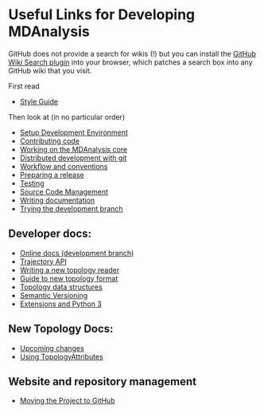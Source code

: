 # Useful Links for Developing MDAnalysis #
GitHub does not provide a search for wikis (!) but you can install the [GitHub Wiki Search plugin](https://github.com/linyows/github-wiki-search) into your browser, which patches a search box into any GitHub wiki that you visit.

First read
* [Style Guide](https://github.com/MDAnalysis/mdanalysis/wiki/Style-Guide)

Then look at (in no particular order)
* [Setup Development Environment](https://github.com/MDAnalysis/mdanalysis/wiki/Setup-Development-Environment)
* [Contributing code](https://github.com/MDAnalysis/mdanalysis/wiki/ContributingCode)  
* [Working on the MDAnalysis core](https://github.com/MDAnalysis/mdanalysis/wiki/CoreDevelopment)  
* [Distributed development with git](https://github.com/MDAnalysis/mdanalysis/wiki/DistributedDevelopment)  
* [Workflow and conventions](https://github.com/MDAnalysis/mdanalysis/wiki/DevelopmentWorkflow)  
* [Preparing a release](https://github.com/MDAnalysis/mdanalysis/wiki/PreparingReleases)  
* [Testing](https://github.com/MDAnalysis/mdanalysis/wiki/UnitTests)  
* [Source Code Management](https://github.com/MDAnalysis/mdanalysis/wiki/Source)  
* [Writing documentation](https://github.com/MDAnalysis/mdanalysis/wiki/WritingDocumentation)  
* [Trying the development branch](https://github.com/MDAnalysis/mdanalysis/wiki/DevelopmentBranch)  

## Developer docs:  ##
* [Online docs (development branch)](http://www.mdanalysis.org/mdanalysis/package/doc/html/)
* [Trajectory API](http://pythonhosted.org/MDAnalysis/documentation_pages/coordinates/init.html?highlight=trajectory%20api#trajectory-api)  
* [Writing a new topology reader](https://github.com/MDAnalysis/mdanalysis/wiki/Writing-a-Topology-Reader)
* [Guide to new topology format](https://github.com/MDAnalysis/mdanalysis/wiki/Guide-to-new-Topology-format)
* [Topology data structures](https://github.com/MDAnalysis/mdanalysis/wiki/TopologyDataStructures)  
* [Semantic Versioning](https://github.com/MDAnalysis/mdanalysis/wiki/SemanticVersioning)  
* [Extensions and Python 3](https://github.com/MDAnalysis/mdanalysis/wiki/List-of-extensions)

## New Topology Docs: ##
* [Upcoming changes](https://github.com/MDAnalysis/mdanalysis/wiki/Issue363-Changes)
* [Using TopologyAttributes](https://github.com/MDAnalysis/mdanalysis/wiki/Working-with-TopologyAttributes)

## Website and repository management ##
* [Moving the Project to GitHub](https://github.com/MDAnalysis/mdanalysis/wiki/MoveToGitHub)  
